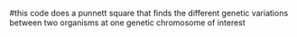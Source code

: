 #this code does a punnett square that finds the different genetic variations between two organisms at one genetic chromosome of interest
